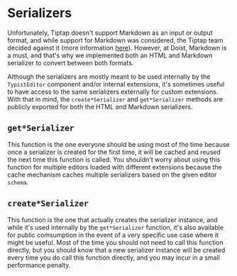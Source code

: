 # Serializers

Unfortunately, Tiptap doesn't support Markdown as an input or output format, and while support for Markdown was considered, the Tiptap team decided against it (more information [here](https://tiptap.dev/guide/output#not-an-option-markdown)). However, at Doist, Markdown is a must, and that's why we implemented both an HTML and Markdown serializer to convert between both formats.

Although the serializers are mostly meant to be used internally by the `TypistEditor` component and/or internal extensions, it's sometimes useful to have access to the same serializers externally for custom extensions. With that in mind, the `create*Serializer` and `get*Serializer` methods are publicly exported for both the HTML and Markdown serializers.

## `get*Serializer`

This function is the one everyone should be using most of the time because once a serializer is created for the first time, it will be cached and reused the next time this function is called. You shouldn't worry about using this function for multiple editors loaded with different extensions because the cache mechanism caches multiple serializers based on the given editor `schema`.

## `create*Serializer`

This function is the one that actually creates the serializer instance, and while it's used internally by the `get*Serializer` function, it's also available for public comsumption in the event of a very specific use case where it might be useful. Most of the time you should not need to call this function directly, but you should know that a new serializer instance will be created every time you do call this function directly, and you may incur in a small performance penalty.
